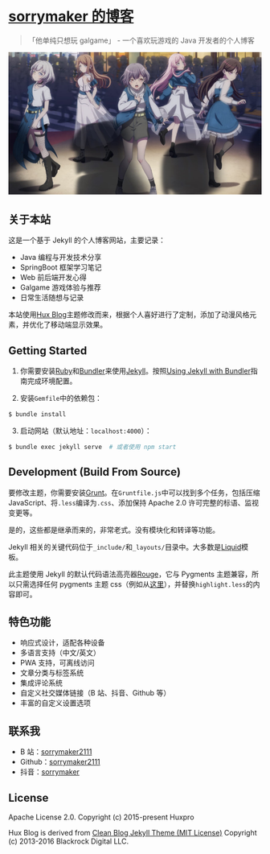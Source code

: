 # [sorrymaker 的博客](https://sorrymaker.top)

> 「他单纯只想玩 galgame」 - 一个喜欢玩游戏的 Java 开发者的个人博客

![](img/index_bg.png)

## 关于本站

这是一个基于 Jekyll 的个人博客网站，主要记录：

- Java 编程与开发技术分享
- SpringBoot 框架学习笔记
- Web 前后端开发心得
- Galgame 游戏体验与推荐
- 日常生活随想与记录

本站使用[Hux Blog](https://github.com/Huxpro/huxpro.github.io)主题修改而来，根据个人喜好进行了定制，添加了动漫风格元素，并优化了移动端显示效果。

## Getting Started

1. 你需要安装[Ruby](https://www.ruby-lang.org/en/)和[Bundler](https://bundler.io/)来使用[Jekyll](https://jekyllrb.com/)。按照[Using Jekyll with Bundler](https://jekyllrb.com/tutorials/using-jekyll-with-bundler/)指南完成环境配置。

2. 安装`Gemfile`中的依赖包：

```sh
$ bundle install
```

3. 启动网站（默认地址：`localhost:4000`）：

```sh
$ bundle exec jekyll serve  # 或者使用 npm start
```

## Development (Build From Source)

要修改主题，你需要安装[Grunt](https://gruntjs.com/)。在`Gruntfile.js`中可以找到多个任务，包括压缩 JavaScript、将`.less`编译为`.css`、添加保持 Apache 2.0 许可完整的标语、监视变更等。

是的，这些都是继承而来的，非常老式。没有模块化和转译等功能。

Jekyll 相关的关键代码位于`_include/`和`_layouts/`目录中。大多数是[Liquid](https://github.com/Shopify/liquid/wiki)模板。

此主题使用 Jekyll 的默认代码语法高亮器[Rouge](http://rouge.jneen.net/)，它与 Pygments 主题兼容，所以只需选择任何 pygments 主题 css（例如从[这里](http://jwarby.github.io/jekyll-pygments-themes/languages/javascript.html)），并替换`highlight.less`的内容即可。

## 特色功能

- 响应式设计，适配各种设备
- 多语言支持（中文/英文）
- PWA 支持，可离线访问
- 文章分类与标签系统
- 集成评论系统
- 自定义社交媒体链接（B 站、抖音、Github 等）
- 丰富的自定义设置选项

## 联系我

- B 站：[sorrymaker2111](https://space.bilibili.com/392759115)
- Github：[sorrymaker2111](https://github.com/sorrymaker2111)
- 抖音：[sorrymaker](https://www.douyin.com/user/MS4wLjABAAAAvRciV_I85LBc2bbp1Vqxp5v2bVOgr8NxXy-cMzNzjeg)

## License

Apache License 2.0.
Copyright (c) 2015-present Huxpro

Hux Blog is derived from [Clean Blog Jekyll Theme (MIT License)](https://github.com/BlackrockDigital/startbootstrap-clean-blog-jekyll/)
Copyright (c) 2013-2016 Blackrock Digital LLC.
